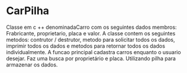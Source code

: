 # CarPilha
Classe em c ++ denominadaCarro com os seguintes dados membros: Frabricante, proprietario, placa e valor. A classe contem os seguintes metodos: contrutor / destrutor, metodo para solicitar todos os dados, imprimir todos os dados e metodos para retornar todos os dados individualmente.  A funcao principal cadastra carros enquanto o usuario desejar. Faz uma busca por proprietário e placa.  Utilizando pilha para armazenar os dados.
